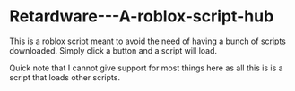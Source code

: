 # Retardware---A-roblox-script-hub
This is a roblox script meant to avoid the need of having a bunch of scripts downloaded. Simply click a button and a script will load.

Quick note that I cannot give support for most things here as all this is is a script that loads other scripts.
